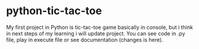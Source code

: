 # python-tic-tac-toe
My first project in Python is tic-tac-toe game basically in console, but i think in next steps of my learning i will update project.
You can see code in .py file, play in execute file or see documentation (changes is here).
